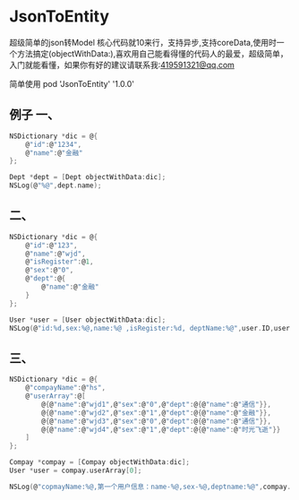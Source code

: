 # JsonToEntity

超级简单的json转Model 核心代码就10来行，支持异步,支持coreData,使用时一个方法搞定(objectWithData:),喜欢用自己能看得懂的代码人的最爱，超级简单，入门就能看懂，如果你有好的建议请联系我:419591321@qq.com

简单使用 pod 'JsonToEntity' '1.0.0'

例子
一、
--------------------------------
```c
NSDictionary *dic = @{
    @"id":@"1234",
    @"name":@"金融"
};

Dept *dept = [Dept objectWithData:dic];
NSLog(@"%@",dept.name);
```
二、
--------------------------------
```c
NSDictionary *dic = @{
    @"id":@"123",
    @"name":@"wjd",
    @"isRegister":@1,
    @"sex":@"0",
    @"dept":@{
        @"name":@"金融"
    }
};

User *user = [User objectWithData:dic];
NSLog(@"id:%d,sex:%@,name:%@ ,isRegister:%d, deptName:%@",user.ID,user.sexString,user.name,user.isRegister,user.dept.name);
```
三、
--------------------------------
```c
NSDictionary *dic = @{
    @"compayName":@"hs",
    @"userArray":@[
        @{@"name":@"wjd1",@"sex":@"0",@"dept":@{@"name":@"通信"}},
        @{@"name":@"wjd2",@"sex":@"1",@"dept":@{@"name":@"金融"}},
        @{@"name":@"wjd3",@"sex":@"0",@"dept":@{@"name":@"通信"}},
        @{@"name":@"wjd4",@"sex":@"1",@"dept":@{@"name":@"时光飞逝"}}
    ]
};

Compay *compay = [Compay objectWithData:dic];
User *user = compay.userArray[0];

NSLog(@"copmayName:%@,第一个用户信息：name-%@,sex-%@,deptname:%@",compay.compayName,user.name,user.sexString,user.dept.name);
```
